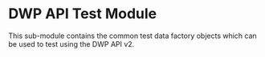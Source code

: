 # DWP API Test Module

This sub-module contains the common test data factory objects which can be used to test
using the DWP API v2.
